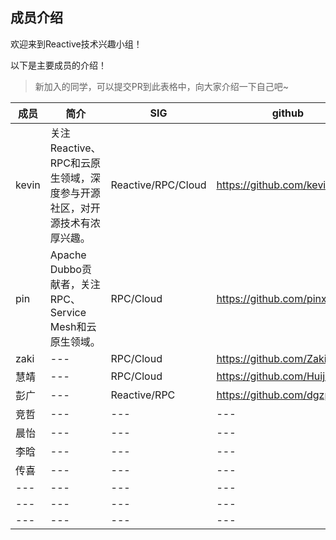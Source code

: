 ## 成员介绍

欢迎来到Reactive技术兴趣小组！

以下是主要成员的介绍！

> 新加入的同学，可以提交PR到此表格中，向大家介绍一下自己吧~

|成员|简介|SIG|github|blog|
|---|---|---|---|---|
|kevin|关注Reactive、RPC和云原生领域，深度参与开源社区，对开源技术有浓厚兴趣。|Reactive/RPC/Cloud|https://github.com/kevinten10|http://www.kevinten.com/|
|pin|Apache Dubbo贡献者，关注RPC、Service Mesh和云原生领域。|RPC/Cloud|https://github.com/pinxiong|---|
|zaki|---|RPC/Cloud|https://github.com/ZakiFan|---|
|慧靖|---|RPC/Cloud|https://github.com/Huijing-Xu|---|
|彭广|---|Reactive/RPC|https://github.com/dgzpg|---|
|竞哲|---|---|---|---|
|晨怡|---|---|---|---|
|李晗|---|---|---|---|
|传喜|---|---|---|---|
|---|---|---|---|---|
|---|---|---|---|---|
|---|---|---|---|---|